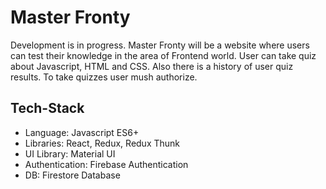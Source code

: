 # Master Fronty

Development is in progress. Master Fronty will be a website where users can test their knowledge in the area of Frontend world. 
User can take quiz about Javascript, HTML and CSS. Also there is a history of user quiz results. To take quizzes user mush authorize. 

## Tech-Stack

* Language: Javascript ES6+
* Libraries: React, Redux, Redux Thunk
* UI Library: Material UI
* Authentication: Firebase Authentication
* DB: Firestore Database
